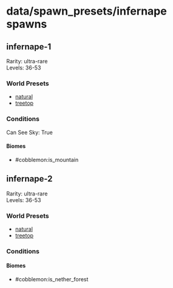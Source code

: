 # data/spawn_presets/infernape spawns  
  
## infernape-1  
Rarity: ultra-rare  
Levels: 36-53  
  
### World Presets  
* [natural](/data/spawn_data/natural.md)  
* [treetop](/data/spawn_data/treetop.md)  
  
### Conditions  
Can See Sky: True  
  
#### Biomes  
  * #cobblemon:is_mountain
  
  
## infernape-2  
Rarity: ultra-rare  
Levels: 36-53  
  
### World Presets  
* [natural](/data/spawn_data/natural.md)  
* [treetop](/data/spawn_data/treetop.md)  
  
### Conditions  
  
#### Biomes  
  * #cobblemon:is_nether_forest
  
